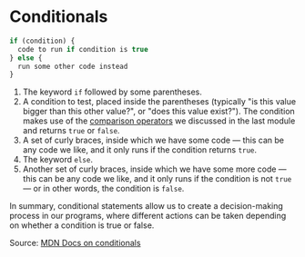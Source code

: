 # Conditionals
```javascript
if (condition) {
  code to run if condition is true
} else {
  run some other code instead
}
```
1. The keyword `if` followed by some parentheses.
2. A condition to test, placed inside the parentheses (typically "is this value bigger than this other value?", or "does this value exist?"). The condition makes use of the [comparison operators](https://developer.mozilla.org/en-US/docs/Learn/JavaScript/First_steps/Math#comparison_operators) we discussed in the last module and returns `true` or `false`.
3. A set of curly braces, inside which we have some code — this can be any code we like, and it only runs if the condition returns `true`.
4. The keyword `else`.
5. Another set of curly braces, inside which we have some more code — this can be any code we like, and it only runs if the condition is not `true` — or in other words, the condition is `false`.

In summary, conditional statements allow us to create a decision-making process in our programs, where different actions can be taken depending on whether a condition is true or false.

Source: [MDN Docs on conditionals](https://developer.mozilla.org/en-US/docs/Learn/JavaScript/Building_blocks/conditionals)

